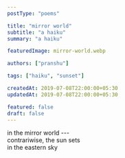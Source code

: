 ```yaml
---
postType: "poems"

title: "mirror world"
subtitle: "a haiku"
summary: "a haiku"

featuredImage: mirror-world.webp

authors: ["pranshu"]

tags: ["haiku", "sunset"]

createdAt: 2019-07-08T22:00:00+05:30
updatedAt: 2019-07-08T22:00:00+05:30

featured: false
draft: false
---
```


in the mirror world ---  
contrariwise, the sun sets   
in the eastern sky
